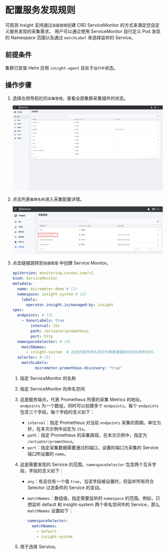 # 配置服务发现规则

可观测 Insight 支持通过`容器管理`创建 CRD ServiceMonitor 的方式来满足您自定义服务发现的采集需求。
用户可以通过使用 ServiceMonitor 自行定义 Pod 发现的 Namespace 范围以及通过 `matchLabel` 来选择监听的 Service。

## 前提条件

集群已安装 Helm 应用 `insight-agent` 且处于`运行中`状态。

## 操作步骤

1. 选择左侧导航栏的`采集管理`，查看全部集群采集插件的状态。

    ![集群列表](../../images/collectmanage02.png)

2. 点击列表`集群名称`进入采集配置详情。

    ![集群列表](../../images/service-discover.png)

3. 点击链接跳转到`容器管理` 中创建 Service Monitor。

	```yaml
	apiVersion: monitoring.coreos.com/v1
	kind: ServiceMonitor
	metadata:
	  name: micrometer-demo # (1)
	  namespace: insight-system # (2)
	    labels: 
	      operator.insight.io/managed-by: insight
	spec:
	  endpoints: # (3)
	    - honorLabels: true
	        interval: 15s
	        path: /actuator/prometheus
	        port: http
	  namespaceSelector: # (4)
	    matchNames:
	      - insight-system  # 此处匹配的命名空间为需要暴露指标的应用所在的。
	  selector: # (5)
	    matchLabels:
              micrometer-prometheus-discovery: "true"
	```

	1. 指定 ServiceMonitor 的名称
	2. 指定 ServiceMonitor 的命名空间
	3. 这是服务端点，代表 Prometheus 所需的采集 Metrics 的地址。`endpoints` 为一个数组，同时可以创建多个 `endpoints`。每个 `endpoints` 包含三个字段，每个字段的含义如下：

	  	- `interval`：指定 Prometheus 对当前 `endpoints` 采集的周期。单位为秒，在本次示例中设定为 `15s`。
	  	- `path`：指定 Prometheus 的采集路径。在本次示例中，指定为 `/actuator/prometheus`。
	  	- `port`：指定采集数据需要通过的端口，设置的端口为采集的 Service 端口所设置的 `name`。

	4. 这是需要发现的 Service 的范围。`namespaceSelector` 包含两个互斥字段，字段的含义如下：

	  	- `any`：有且仅有一个值 `true`，当该字段被设置时，将监听所有符合 Selector 过滤条件的 Service 的变动。
	 	- `matchNames`：数组值，指定需要监听的 `namespace` 的范围。例如，只想监听 default 和 insight-system 两个命名空间中的 Service，那么 `matchNames` 设置如下：

			```yaml
			namespaceSelector:
			  matchNames:
			    - default
			    - insight-system
			```

	5. 用于选择 Service。

